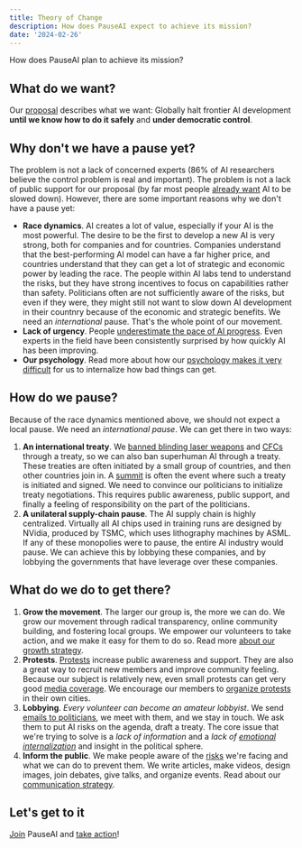 ```yaml
---
title: Theory of Change
description: How does PauseAI expect to achieve its mission?
date: '2024-02-26'
---
```

How does PauseAI plan to achieve its mission?

## What do we want?

Our [proposal](/proposal) describes what we want: Globally halt frontier AI development **until we know how to do it safely** and **under democratic control**.

## Why don't we have a pause yet?

The problem is not a lack of concerned experts (86% of AI researchers believe the control problem is real and important).
The problem is not a lack of public support for our proposal (by far most people [already want](/polls-and-surveys) AI to be slowed down).
However, there are some important reasons why we don't have a pause yet:

- **Race dynamics**.
AI creates a lot of value, especially if your AI is the most powerful.
The desire to be the first to develop a new AI is very strong, both for companies and for countries.
Companies understand that the best-performing AI model can have a far higher price, and countries understand that they can get a lot of strategic and economic power by leading the race.
The people within AI labs tend to understand the risks, but they have strong incentives to focus on capabilities rather than safety.
Politicians often are not sufficiently aware of the risks, but even if they were, they might still not want to slow down AI development in their countnry because of the economic and strategic benefits.
We need an _international_ pause.
That's the whole point of our movement.
- **Lack of urgency**.
People [underestimate the pace of AI progress](/risks).
Even experts in the field have been consistently surprised by how quickly AI has been improving.
- **Our psychology**.
Read more about how our [psychology makes it very difficult](/psychology-of-x-risk) for us to internalize how bad things can get.

## How do we pause?

Because of the race dynamics mentioned above, we should not expect a local pause.
We need an _international pause_.
We can get there in two ways:

1. **An international treaty**. We [banned blinding laser weapons](https://en.wikipedia.org/wiki/Protocol_on_Blinding_Laser_Weapons) and [CFCs](https://en.wikipedia.org/wiki/Montreal_Protocol) through a treaty, so we can also ban superhuman AI through a treaty. These treaties are often initiated by a small group of countries, and then other countries join in. A [summit](/summit) is often the event where such a treaty is initiated and signed. We need to convince our politicians to initialize treaty negotiations. This requires public awareness, public support, and finally a feeling of responsibility on the part of the politicians.
2. **A unilateral supply-chain pause**. The AI supply chain is highly centralized. Virtually all AI chips used in training runs are designed by NVidia, produced by TSMC, which uses lithography machines by ASML. If any of these monopolies were to pause, the entire AI industry would pause. We can achieve this by lobbying these companies, and by lobbying the governments that have leverage over these companies.

## What do we do to get there?

1. **Grow the movement**. The larger our group is, the more we can do. We grow our movement through radical transparency, online community building, and fostering local groups. We empower our volunteers to take action, and we make it easy for them to do so. Read more [about our growth strategy](/growth-strategy).
2. **Protests**. [Protests](/protests) increase public awareness and support. They are also a great way to recruit new members and improve community feeling. Because our subject is relatively new, even small protests can get very good [media coverage](/press). We encourage our members to [organize protests](/organizing-a-protest) in their own cities.
3. **Lobbying**. _Every volunteer can become an amateur lobbyist_. We send [emails to politicians](/email-builder), we meet with them, and we stay in touch. We ask them to put AI risks on the agenda, draft a treaty. The core issue that we're trying to solve is a _lack of information_ and a _lack of [emotional internalization](/psychology-of-x-risk)_ and insight in the political sphere.
4. **Inform the public**. We make people aware of the [risks](/risks) we're facing and what we can do to prevent them. We write articles, make videos, design images, join debates, give talks, and organize events. Read about our [communication strategy](/communication-strategy).

## Let's get to it

[Join](/join) PauseAI and [take action](/action)!
